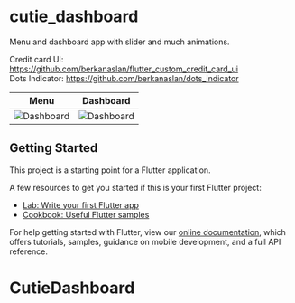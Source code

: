 # cutie_dashboard

Menu and dashboard app with slider and much animations.

Credit card UI: https://github.com/berkanaslan/flutter_custom_credit_card_ui
</br>
Dots Indicator: https://github.com/berkanaslan/dots_indicator

Menu             |  Dashboard
:-------------------------:|:-------------------------:
![Dashboard](https://raw.githubusercontent.com/berkanaslan/cutie_dashboard/master/ss/menu.gif)  |  ![Dashboard](https://raw.githubusercontent.com/berkanaslan/cutie_dashboard/master/ss/dashboard.gif)



## Getting Started

This project is a starting point for a Flutter application.

A few resources to get you started if this is your first Flutter project:

- [Lab: Write your first Flutter app](https://flutter.dev/docs/get-started/codelab)
- [Cookbook: Useful Flutter samples](https://flutter.dev/docs/cookbook)

For help getting started with Flutter, view our
[online documentation](https://flutter.dev/docs), which offers tutorials,
samples, guidance on mobile development, and a full API reference.
# CutieDashboard
